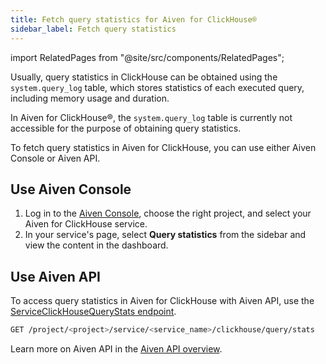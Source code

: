 ```yaml
---
title: Fetch query statistics for Aiven for ClickHouse®
sidebar_label: Fetch query statistics
---
```


import RelatedPages from "@site/src/components/RelatedPages";

Usually, query statistics in ClickHouse can be obtained using the `system.query_log` table, which stores statistics of each executed query, including memory usage and duration.

In Aiven for ClickHouse®, the `system.query_log` table is currently not
accessible for the purpose of obtaining query statistics.

To fetch query statistics in Aiven for ClickHouse, you can use either
Aiven Console or Aiven API.

## Use Aiven Console

1.  Log in to the [Aiven Console](https://console.aiven.io/), choose the
    right project, and select your Aiven for ClickHouse service.
1.  In your service's page, select **Query statistics** from the
    sidebar and view the content in the dashboard.

## Use Aiven API

To access query statistics in Aiven for ClickHouse with Aiven API, use
the [ServiceClickHouseQueryStats
endpoint](https://api.aiven.io/doc/#tag/Service:_ClickHouse/operation/ServiceClickHouseQueryStats).

```bash
GET /project/<project>/service/<service_name>/clickhouse/query/stats
```

<RelatedPages/>

Learn more on Aiven API in the
[Aiven API overview](/docs/tools/api).

